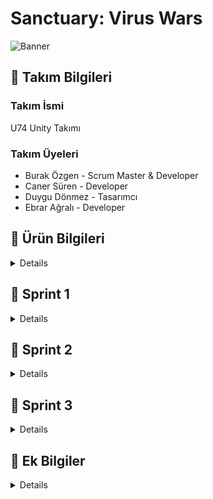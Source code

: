 # Sanctuary: Virus Wars
![Banner](https://github.com/Burakzgen/Sanctuary-Virus-Wars/assets/35861357/1fe64552-a5c5-482b-aa94-f1a32a71d71b)
## 🔸 Takım Bilgileri

### Takım İsmi
U74 Unity Takımı

### Takım Üyeleri
- Burak Özgen - Scrum Master & Developer
- Caner Süren - Developer
- Duygu Dönmez - Tasarımcı
- Ebrar Ağralı - Developer

## 🔸 Ürün Bilgileri

<details>

### Oyun İsmi
Sanctuary: Virus Wars

### Product Backlog URL
[Trello Board](https://trello.com/invite/b/EwQAXDjH/ATTIda09b67bc04e2c59d6d1fd6afec8a851F9E7BE55/grup-74-bootcamp)

### Oyun Açıklaması
'Sanctuary: Virus Wars', oyuncuların hayatta kalmak için stratejik savunma ve saldırı taktiklerini kullanarak mücadele ettikleri bir 3D, tek ve çok oyunculu strateji oyunudur. Dünya, bilinmeyen ve mutasyona uğramış bir virüsün yayılmasıyla kaosa sürüklenmiştir. Oyuncular, Sakura Bölgesi'ndeki son insan sığınağını koruyan lider rolünü üstlenirler. Amacınız, şehri savunmak, kaynakları yönetmek ve insanlığın son umudunu ayakta tutmaktır.

### Oyun Özellikleri
- 3D Strateji ve Savunma
- Tek Oyunculu
- IAP (Uygulama İçi Satın Alımlar)
- Dinamik Düşmanlar
- Çevrim İçi Liderlik Tablosu (PlayFab)

### Hedef Kitle
- Strateji ve savunma oyunları sevenler
- Hikaye odaklı oyun severler
- 16+ genç yetişkinler
- Co-op (İşbirlikçi) oyun severler
- PC ve Konsol oyuncuları

### Kullanılan Teknolojiler ve Araçlar
- Unity URP 2021.3.33f1
- C#
- Blender (3D modelleme)
- Adobe Illustrator (2D asset tasarımı)
- Adobe Photoshop (2D asset tasarımı)
- Git & GitHub (versiyon kontrolü)
- Discord (iletişim)
- Trello (proje yönetimi)
- Goldwave

</details>

## 🔸 Sprint 1

<details>
  
**Sprint Tarihleri**: 24 Haziran 2024 - 7 Temmuz 2024

**Sprint içi puan değerlendirmesi**: 55 puan

### Sprint Hedefi
Oyun fikrinin kararlaştırılması, gerekli asset ve çevre dizaynları hakkında araştırmaların yapılması, Unity projesinin oluşturulup temel oyun mekaniğinin oluşturulması.

### Sprint Backlog
1. Oyun fikrinin kararlaştırılması (10 puan)
2. Genel oyunla ilgili araştırmalar (5 puan)
3. Unity projesinin başlatılması ve temel sahne düzeninin oluşturulması (5 puan)
4. Ana karakterin hareket mekaniklerinin programlanması (15 puan)
5. İlk düşman türünün araştırılması ve projeye eklenmesi (10 puan)
6. Temel çevre dizaynının araştırılıp projeye prototip olarak eklenmesi (10 puan)

### Daily Scrum
Ekip her gün Discord üzerinden iletişim kurarak güncel durumlarını ve planlarını paylaşmıştır. Detaylı Daily Scrum notları [Ekran Görüntüleri]'de bulunmaktadır.

### Sprint Review
- Katılımcılar: Burak Özgen, Caner Süren, Duygu Dönmez, Ebrar Ağralı
- Bayram tatili ve eksik grup üyeleri nedeniyle başlangıç gecikti, ancak tüm ekip oluştuktan sonra proje fikri hızlıca kararlaştırıldı.
- Yapılacak işler ve rollerin dağıtımı yapıldı.
- Map ve karakterlerin sayısına, detaylı bir tasarım diline karar verildi.
- Unity projeleri ve Trello gibi diğer kaynaklardaki ilerleme durumları hazırlandı.
- Yapılacak işlerin planlaması yapıldı.
- İpuçları ve görevlerle ilgili gerekli araştırmalar ve örnekler sunuldu.

#### Tamamlanan İşler
- Trello planlaması sağlandı (5 puan)
- Projeyle ilgili genel araştırmalar yapıldı ve notlar alındı (5 puan)
- Projenin temeli oluşturuldu (5 puan)
- Ana karakter oluşturuldu (10 puan)
- Ana karakterin basit düzeyde animasyon yapısı kuruldu (10 puan)
- Temel düşmanla aralarındaki etkileşimler sağlandı (10 puan)
- Temel düşman yapısı ve gerekli araştırmaları yapıldı (5 puan)
- Temel sahne düzeni yapıldı (5 puan)

### Sprint Retrospective
- Tasarımlarla ilgili ayrı toplantılar yapılarak oyun içi yapılabilecekler konusunda detaylı notlar alındı.
- Düşman karakterleriyle ilgili güncellemeler yapıldı.
- Ana karakterin basit düzeyde tutulması kararlaştırıldı.
- İletişimin artırılması gerektiği konusunda hemfikir olundu.
- Zaman yönetimi konusunda iyileştirmeler yapılması kararlaştırıldı.
- Harita detaylandırılması gerektiği konuşuldu.
- Yapılacak sistemin daha basit düzeyde tutulması kararı alındı.

### Engeller ve Çözümler
- Engel: Bayram tatili nedeniyle başlangıçta gecikme yaşandı.
-   Çözüm: Ekip, gecikmeli başlangıcı telafi etmek için çalışma temposunu ve öncelikleri yeniden belirledi.
- Engel: Akademinin grubu tamamlamasıyla ilgili gecikmeler yaşandı.
-   Çözüm: Ekip, 4 kişi olarak devam etme kararı alındı.
- Engel: Bazı teknik zorluklar (Unity versiyonu uyumsuzluğu) yaşandı.
-   Çözüm: Tüm ekip üyeleri aynı Unity sürümüne geçiş yaptı ve proje yeniden yapılandırıldı.
- Engel: Github uyumluluk sorunları yaşandı
-   Çözüm: Yeni github profili kuruldu.
- Engel: Bireysel iş yoğunluğunun yüksek olması.

### Sprint Board Ekran Görüntüleri
<details>
  
![1](https://github.com/Burakzgen/Sanctuary-Virus-Wars/assets/35861357/7a1a6d6b-daba-4a4b-a58d-d934ff8f3d4f)

</details>

### Ekran Görüntüleri
<details>

![sanctuary_virus_wars_uml_class_diagram drawio](https://github.com/Burakzgen/Sanctuary-Virus-Wars/assets/35861357/4b9de94c-a1a1-4f11-a12b-2d65e623d2d6)

![sanctuary_virus_wars_roadmap_diagram drawio](https://github.com/Burakzgen/Sanctuary-Virus-Wars/assets/35861357/dcb72f8e-7aae-479b-8591-4ec9e91b672e)  

![2](https://github.com/Burakzgen/Sanctuary-Virus-Wars/assets/35861357/27fb009d-e032-40a7-ad3f-47b418605d74)

![3](https://github.com/Burakzgen/Sanctuary-Virus-Wars/assets/35861357/39730194-076e-4318-97ce-ba130585543d)

![4](https://github.com/Burakzgen/Sanctuary-Virus-Wars/assets/35861357/eb38c104-35b2-4518-8f38-13e63b0e6f51)

![EnemyControls](https://github.com/Burakzgen/Sanctuary-Virus-Wars/assets/35861357/fd09c2b7-cbd1-4be2-9d9a-d26c36596d1e)
</details>


## 🔸 Sonraki Sprint Planı
Sprint 2'de (8 Temmuz 2024 - 21 Temmuz 2024) odaklanılacak ana konular:
1. Düşman AI sisteminin geliştirilmesi
2. Kaynak yönetimi sisteminin oluşturulması
3. İlk seviyenin tasarlanması ve uygulanması
4. Kullanıcı arayüzünün (UI) temel tasarımının yapılması

</details>

## 🔸 Sprint 2

<details>
  
**Sprint Tarihleri** : 8 Temmuz 2024 - 21 Temmuz 2024

**Sprint içi puan değerlendirmesi**: 60 puan

### Sprint Hedefi
Düşmanların çeşitlerinin oluşturulması, menü tasarımı ve oyun içi UI animasyonlarının ayarlanması, harita prototiplerinin geliştirilmesi, ev ve bina modellerinin ayarlanması, karakterin etkileşimde bulunabileceği modellerin kodlanması ve prototiplerin üretilmesi.

### Sprint Backlog

1. Düşman çeşitlerinin oluşturulması (15 puan)
2. Menü tasarımı ve UI animasyonlarının ayarlanması (10 puan)
3. Harita prototiplerinin geliştirilmesi (10 puan)
4. Ev ve bina modellerinin ayarlanması (10 puan)
5. Karakterin etkileşimde bulunabileceği modellerin kodlanması (10 puan)
6. Prototiplerin üretilmesi ve test edilmesi (5 puan)

### Daily Scrum
Ekip her gün Discord üzerinden iletişim kurarak güncel durumlarını ve planlarını paylaşmıştır. Detaylı Daily Scrum notları [Ekran Görüntüleri]'de bulunmaktadır.

### Sprint Review
Katılımcılar: Burak Özgen, Caner Süren, Duygu Dönmez, Ebrar Ağralı

- 10 Temmuz Çarşamba günü yapılan toplantıda çevre prototipinin oluşturulmasında hızlanılması gerektiği konuşuldu.
- Oyun içi eksik ve yapılacak durumlarla ilgili Trello notları güncellendi.
- Menü tasarımı netleşti ve animasyonların yapılması kararlaştırıldı.
- Modellerle ilgili olarak, game kit ve modellerin bütün bir şekilde olup olmayacağına karar verildi. Evlerin bütün olarak modellenmesi gerektiği konuşuldu.
- Çevre tasarımı ve haritanın oluşturulmasıyla ilgili kararlar alındı; görevlerin ve ipuçlarının haritaya uyarlanması gerektiği konuşuldu.
- Düşman objelerinin neler olacağına karar verildi.
- Entegre edilebilecek multiplayer özellikleri son sprintte değerlendirildi.

### Tamamlanan İşler

- Düşman çeşitleri oluşturuldu: Zehirle hasar veren düşman, sabit duran düşman, atak gücü yüksek olan düşman, devriye atan düşman modelleri ayarlandı (15 puan)
- Menü tasarımı ve oyun içi UI animasyonları yapıldı (10 puan)
- Harita prototipleri hakkında görüşmeler yapıldı ve prototip geliştirildi (10 puan)
- Ev modelleri ve bina modelleri kararları alındı (10 puan)
- Karakterin etkileşimde bulunabileceği modeller kodlandı ve prototipler üretildi (10 puan)
- Discord ve Trello'dan yorumlarla görüşmeler yapıldı, 2-3 günde bir sesli toplantı yapıldı (5 puan)

### Sprint Retrospective

- Tasarımlarla ilgili ayrı toplantılar yapılarak oyun içi yapılabilecekler konusunda detaylı notlar alındı.
- Düşman karakterleriyle ilgili güncellemeler yapıldı. Her düşmana özel modeller eklendi ve animasyonları yapıldı.
- Ana karakterin basit düzeyde tutulması kararlaştırıldı.
- İletişimin artırılması gerektiği konusunda hemfikir olundu.
- Zaman yönetimi konusunda iyileştirmeler yapılması kararlaştırıldı.
- Harita detaylandırılması gerektiği konuşuldu.
- Yapılacak sistemin daha basit düzeyde tutulması kararı alındı.
- Entegre edilebilecek multiplayer özellikleri son sprintte değerlendirildi.

### Engeller ve Çözümler

- Engel: Çevre prototipinin oluşturulmasında hızlanma gerekliliği.
  - Çözüm: Github üzerinden paylaşılan pluginlerin örnekleri incelenerek prototipler hızla geliştirildi.
- Engel: Menü tasarımı ve animasyonları konusunda tasarımsal belirsizlikler.
  - Çözüm: Menü tasarımı netleştirildi ve animasyonlar yapıldı.
- Engel: Modellerin bütün bir şekilde olup olmayacağı konusunda belirsizlik.
  - Çözüm: Evlerin bütün olarak modellenmesine karar verildi.
- Engel: Çevre tasarımı ve haritanın oluşturulması konusundaki belirsizlikler. Görev yerleri ile ilgili çevrenin uyumsuzluğu.
  - Çözüm: Görevlerin ve ipuçlarının haritaya uyarlanması hakkında kararlar alınarak çözüme kavuşturuldu.
- Engel: Bireysel işlerin yoğunluğu
  - Çözüm: Görev dağılımının esnetilmesi yapıldı.
 
### Sprint Board Ekran Görüntüleri
<details>
  
![9](https://github.com/user-attachments/assets/b4393992-50fe-490a-b899-414347514915)  
</details>

### Ekran Görüntüleri
<details>

![7](https://github.com/user-attachments/assets/0ca4c118-4381-4771-a90a-407751284925)
![T8](https://github.com/user-attachments/assets/fd68166b-d068-4fbd-95e7-feaffc9a594e)
![10](https://github.com/user-attachments/assets/3d7520e2-330f-4f21-833d-b34e70ce16e8)
![11](https://github.com/user-attachments/assets/ad226b4c-ebac-4fba-ab87-40d1cda79b62)
![Ekran_goruntusu_2024-07-17_160038](https://github.com/user-attachments/assets/143d14f7-0452-4705-bbc5-c15ec4457d38)

</details>

### Video
<details>
  
![MenuUI design](https://github.com/user-attachments/assets/cb059b1d-dcba-4de5-8233-ad266933dbdd)
![Menu UI (1)](https://github.com/user-attachments/assets/117b01b6-481f-451c-b0c8-0d7438bfc72d)
![Step_2](https://github.com/user-attachments/assets/b4fd6e77-3efd-46e2-a087-b7f04c3dfdcb)

</details>

## 🔸 Sonraki Sprint Planı
Sprint 3'de (22 Temmuz 2024 - 03 Ağustos 2024) odaklanılacak ana konular:
- Haritanan oyuna uyarlanması
- Kaynak yönetimi sisteminin oluşturulması
- Seviye tasarımının yapılması
- Görevlerin entegre edilmesi
- Seslerin oyuna eklenmesi
- Kullanıcı arayüzünün (UI) temel tasarımının geliştirilmesi
- Düşman AI sisteminin geliştirilmesi
- Animasyon ve efektlerin geliştirilmesi
  
</details>

## 🔸 Sprint 3

<details>

**Sprint Tarihleri**: 22 Temmuz 2024 - 2 Ağustos 2024

**Sprint içi puan değerlendirmesi**: 70 puan

### Sprint Hedefi
Oyunun tamamlanmasına yönelik olarak, tüm temel ve ek özelliklerin entegre edilmesi ve son testlerin yapılması.

### Sprint Backlog

1. Multiplayer sisteminin entegre edilmesinden vazgeçildi.
2. Final seviyelerinin tasarımı ve uygulanması (15 puan)
3. Oyuncu geri bildirimleri doğrultusunda düzeltmelerin yapılması (10 puan)
4. Son düşman türlerinin eklenmesi ve AI geliştirmelerinin tamamlanması (10 puan)
5. Oyun içi ses ve müziklerin eklenmesi (10 puan)
6. Oyun içi tüm UI ve UX tasarımlarının son haline getirilmesi (5 puan)
7. Son performans optimizasyonları ve hata düzeltmeleri (5 puan)

### Daily Scrum
Ekip, iletişim konusunda eksiklikler yaşadı. Son haftalarda Discord üzerinden yazılanlara geri dönüşler yapılmadı. 2-3 günde bir iletişim olmaya başladı. Ekip içinde kişilerin yoğunluğundan kaynaklı iletişim eksikliği oluştu. Görevlerin tamamlanması ile ilgili sorunlar yaşandı. Geri dönüşlerin geç yapılması, iş yükünün doğru ve eşit olmaması negatif etkenlerden biri oldu.

### Sprint Review

Katılımcılar: Burak Özgen, Caner Süren, Duygu Dönmez, Ebrar Ağralı

- Multiplayer sisteminin entegre edilmesinden vazgeçildi.
- Final seviyelerinin tasarımı ve uygulanması
- Oyuncu geri bildirimleri doğrultusunda düzeltmelerin yapılması
- Son düşman türlerinin eklenmesi ve AI geliştirmelerinin tamamlanması 
- Oyun içi ses ve müziklerin eklenmesi
- Oyun içi tüm UI ve UX tasarımlarının son haline getirilmesi
- Son performans optimizasyonları ve hata düzeltmeleri

### Tamamlanan İşler

- Final seviyelerinin tasarımı ve uygulanması (15 puan)
- Oyuncu geri bildirimleri doğrultusunda düzeltmelerin yapılması (5 puan)
- Son düşman türlerinin eklenmesi ve AI geliştirmelerinin tamamlanması (10 puan)
- Oyun içi ses ve müziklerin eklenmesi (10 puan)
- Oyun içi tüm UI ve UX tasarımlarının son haline getirilmesi (5 puan)
- Son performans optimizasyonları ve hata düzeltmeleri (5 puan)
- Görevler, ipuçları, oyun içi bitiş ekranı, loading ekranı, menü ekranları tamamlandı (5 puan)
- Oyun videosu alındı (5 puan)
- Genel oyun tasarımı yapıldı (5 puan)
- Optimizasyon yüzeysel olarak yapıldı (5 puan)

### Sprint Retrospective

- Oyunun tamamlanması için yapılan çalışmalar değerlendirildi.
- Product Owner rolü kararsız kaldı. Discord ve toplantılarda geri dönüşler olmadığı için Ebrar arkadaşımız Erasmus'a başlayacağı için Product Owner rolünü üstlenmek istemedi.

### Engeller ve Çözümler

- Engel: Bireysel işlerin yoğunluğu.
- 	Çözüm: Ekip içi iş yükü dağılımı yeniden değerlendirildi. Görev dağılımı bu yoğunluk göz önünde bulundurularak 2 kişi üzerine doğru yapıldı.
- Engel: Tasarımsal zorluklar ve iş yükünün dengesizlikler oluşması.
- 	Çözüm: Diğer ekip üyeleri görevlerini yeniden planladı. Bedava olan assetlere yönelindi bu doğrultuda kalan ekip üyeleriyle proje ilerlemesi sağlandı.


### Sprint Board Ekran Görüntüleri

<details>

![1](https://github.com/user-attachments/assets/b54fbf9b-0b87-4962-b548-c78b22766804)

</details>

### Ekran Görüntüleri

<details>

![22-24](https://github.com/user-attachments/assets/4c756aed-bc5c-438b-99f7-1a9784043ed0)
![25-26](https://github.com/user-attachments/assets/57f510c6-39cb-4dc9-9785-3c7470ee6dbc)
![27-30](https://github.com/user-attachments/assets/cc9edd2e-1068-4976-b0b5-89b2e8249cbc)
![30](https://github.com/user-attachments/assets/08b7bfbe-01a4-4116-954e-e9c37d4e0296)
![2](https://github.com/user-attachments/assets/efc9784d-82ac-4aa1-9df7-13f36584b97b)
![6](https://github.com/user-attachments/assets/543c0d45-47cb-49c0-b0f1-81ea29cae8be)
![7](https://github.com/user-attachments/assets/8191fb3a-2c0c-4c25-a8ad-afd636cd4f42)
![8](https://github.com/user-attachments/assets/9b8f04b8-7153-45c2-8323-42b9e4d62737)
![Ma_SpawnPoints](https://github.com/user-attachments/assets/a6f4abdf-29d0-4778-abd7-d5c3f6b1e03d)
![Map_1](https://github.com/user-attachments/assets/bcabdb76-a7a0-4277-8a76-dc135d32bd58)
![Map_2](https://github.com/user-attachments/assets/f87dae0d-f266-4180-a4fe-abe96ed4b2f5)
![Map_4](https://github.com/user-attachments/assets/e6d4b26b-35e0-4a6a-8f40-70b206dbdd9c)
![Map_5](https://github.com/user-attachments/assets/b1a94964-a488-41ba-96ff-b31d4131a4fc)
![Map_End](https://github.com/user-attachments/assets/df926fd3-c2da-4f0f-8ecc-6e46f6d54bdd)
![Map_NavMesh](https://github.com/user-attachments/assets/a64e1dc4-5716-4a22-855a-2d30b678e618)
![Warning_Panel](https://github.com/user-attachments/assets/b365cdb6-c34d-4945-b52e-ca1dd7d2a6ee)


</details>
</details>

## 🔸 Ek Bilgiler

<details>
  
### Kullanılan Assetler
[Kullanılan Assetler.pdf](https://github.com/user-attachments/files/16461844/Kullanilan.Assetler.pdf)

### Oyun Videosu
https://youtu.be/amapdOjuWmA

### Oyun Çıktısı
https://drive.google.com/drive/folders/12QcJAzLuChklKLA_Tw1C0dh9lR_ydRM0?usp=drive_link

</details>
